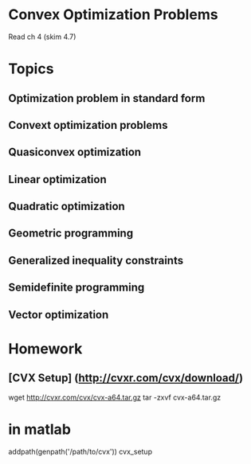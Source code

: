 Convex Optimization Problems
============================

Read ch 4 (skim 4.7)


Topics
======


Optimization problem in standard form
-------------------------------------


Convext optimization problems
-----------------------------


Quasiconvex optimization
------------------------


Linear optimization
-------------------


Quadratic optimization
----------------------


Geometric programming
---------------------


Generalized inequality constraints
----------------------------------


Semidefinite programming
------------------------


Vector optimization
-------------------


Homework
========

[CVX Setup] (http://cvxr.com/cvx/download/)
-----------

  wget http://cvxr.com/cvx/cvx-a64.tar.gz
  tar -zxvf cvx-a64.tar.gz
  
  # in matlab
  addpath(genpath('/path/to/cvx'))
  cvx_setup
